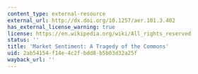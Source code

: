 ```yaml
---
content_type: external-resource
external_url: http://dx.doi.org/10.1257/aer.101.3.402
has_external_license_warning: true
license: https://en.wikipedia.org/wiki/All_rights_reserved
status: ''
title: 'Market Sentiment: A Tragedy of the Commons'
uid: 2ab54154-f14e-4c2f-bdd8-b5b03d32a25f
wayback_url: ''
---
```

